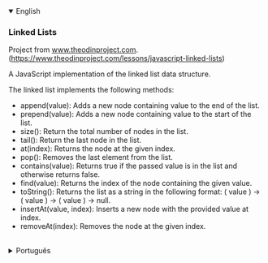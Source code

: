 <details open>
<summary>English</summary>

### Linked Lists

Project from www.theodinproject.com.
(https://www.theodinproject.com/lessons/javascript-linked-lists)

A JavaScript implementation of the linked list data structure.

The linked list implements the following methods:

* append(value): Adds a new node containing value to the end of the list.
* prepend(value): Adds a new node containing value to the start of the list.
* size(): Return the total number of nodes in the list.
* tail(): Return the last node in the list.
* at(index): Returns the node at the given index.
* pop(): Removes the last element  from the list.
* contains(value): Returns true if the passed value is in the list and otherwise returns false.
* find(value): Returns the index of the node containing the given value.
* toString(): Returns the list as a string in the following format: ( value ) -> ( value ) -> ( value ) -> null.
* insertAt(value, index): Inserts a new node with the provided value at index.
* removeAt(index): Removes the node at the given index.

<br>
</details>

<details>
<summary>Português</summary>

### Algoritmos Recursivos

Projeto da www.theodinproject.com.
(https://www.theodinproject.com/lessons/javascript-linked-lists)

Uma implementação em JavaScript da estrutura de dados lista encadeada.

A lista encadeada implementa os seguintes métodos:

* append(value): Adiciona um novo nodo contendo o valor informado no fim da lista.
* prepend(value): Adiciona um novo nodo contendo o valor informado no início da lista.
* size(): Retorna o número total de nodos na lista.
* tail(): Retorna o último nodo da lista.
* at(index): Retorno o nodo que está no índice informado.
* pop(): Remove o último nodo da lista.
* contains(value): Retorna um booleano informando se o valor passado está ou não em algum elemento da lista.
* find(value): Retorna o índice no qual o valor informado se encontra na lista.
* toString(): Retorna a lista como uma string no seguinte formato: ( value ) -> ( value ) -> ( value ) -> null.
* insertAt(value, index): Insere um novo nodo com o valor informado na posição do índice informado.
* removeAt(index): Remove o nodo no índice informado.

<br>
</details>